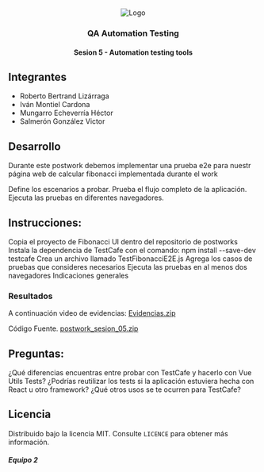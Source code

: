 <!-- PROJECT LOGO -->
<br />
<p align="center">
  <a>
    <img src="https://upload.wikimedia.org/wikipedia/commons/4/43/Cognizant_logo_2022.svg" alt="Logo">
  </a>

<h3 align="center">QA Automation Testing</h3>
<h4 align="center">Sesion 5 - Automation testing tools</h4>

## Integrantes

* Roberto Bertrand Lizárraga
* Iván Montiel Cardona
* Mungarro Echeverría Héctor
* Salmerón González Victor

## Desarrollo

Durante este postwork debemos implementar una prueba e2e para nuestr página web de calcular fibonacci implementada durante el work

Define los escenarios a probar.
Prueba el flujo completo de la aplicación.
Ejecuta las pruebas en diferentes navegadores.

## Instrucciones:

Copia el proyecto de Fibonacci UI dentro del repositorio de postworks
Instala la dependencia de TestCafe con el comando: npm install --save-dev testcafe
Crea un archivo llamado TestFibonacciE2E.js
Agrega los casos de pruebas que consideres necesarios
Ejecuta las pruebas en al menos dos navegadores
Indicaciones generales


### Resultados

A continuación video de evidencias: [Evidencias.zip](https://github.com/victorjair/bedupostwork/raw/master/Evidencia%20Postwork%20Sesion%2005.zip)


Código Fuente. [postwork_sesion_05.zip](https://github.com/victorjair/bedupostwork/raw/master/Sesion%205/postwork_sesion_05.zip)




## Preguntas:

¿Qué diferencias encuentras entre probar con TestCafe y hacerlo con Vue Utils Tests?
¿Podrías reutilizar los tests si la aplicación estuviera hecha con React u otro framework?
¿Qué otros usos se te ocurren para TestCafe?


## Licencia
Distribuido bajo la licencia MIT. Consulte `LICENCE` para obtener más información.

##### Equipo 2
